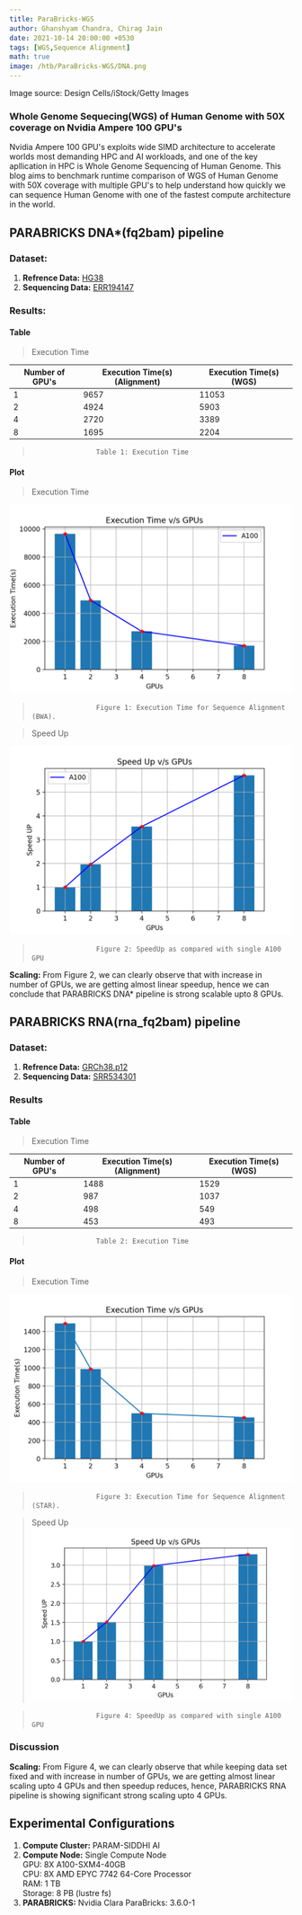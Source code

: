 ```yaml
---
title: ParaBricks-WGS
author: Ghanshyam Chandra, Chirag Jain
date: 2021-10-14 20:00:00 +0530
tags: [WGS,Sequence Alignment]
math: true
image: /htb/ParaBricks-WGS/DNA.png
---
```

Image source: Design Cells/iStock/Getty Images
### **Whole Genome Sequecing(WGS) of Human Genome with 50X coverage on Nvidia Ampere 100 GPU's**
Nvidia Ampere 100 GPU's exploits wide SIMD architecture to accelerate worlds most demanding HPC and AI workloads, and one of the key apllication in HPC is Whole Genome Sequencing of Human Genome. This blog aims to benchmark runtime comparison of WGS of Human Genome with 50X coverage with multiple GPU's to help understand how quickly we can sequence Human Genome with one of the fastest compute architecture in the world.
## PARABRICKS DNA*(fq2bam) pipeline

### Dataset:
1. **Refrence Data:** [HG38](https://github.com/broadinstitute/gatk/blob/master/src/test/resources/large/Homo_sapiens_assembly38.fasta.gz?raw=true)
2. **Sequencing Data:** [ERR194147](https://www.ebi.ac.uk/ena/browser/view/ERR194147?show=reads)

### Results:

#### Table
> Execution Time

| Number of GPU's     | Execution Time(s) (Alignment) | Execution Time(s) (WGS) |
| ----------- | ----------- | ----------- |
| 1      | 9657      |             11053      |
| 2   | 4924         |             5903       |
| 4   | 2720         |             3389       |
| 8   | 1695         |             2204       |

>                     Table 1: Execution Time

#### Plot

> Execution Time

![Execution Time](/htb/ParaBricks-WGS/BWA_Exec.png)
>                     Figure 1: Execution Time for Sequence Alignment (BWA).

> Speed Up

![Speed Up](/htb/ParaBricks-WGS/BWA_SpeedUp.png)

>                     Figure 2: SpeedUp as compared with single A100 GPU 

**Scaling:** From Figure 2, we can clearly observe that with increase in number of GPUs, we are getting almost linear speedup, hence we can conclude that PARABRICKS DNA* pipeline is strong scalable upto 8 GPUs.

## PARABRICKS RNA(rna_fq2bam) pipeline

### Dataset:
1. **Refrence Data:** [GRCh38.p12](https://www.ncbi.nlm.nih.gov/assembly/GCF_000001405.38/)
2. **Sequencing Data:** [SRR534301](https://www.ncbi.nlm.nih.gov/sra/?term=SRR534301)



### Results
#### Table
> Execution Time

| Number of GPU's     | Execution Time(s) (Alignment) | Execution Time(s) (WGS) |
| ----------- | ----------- | ----------- |
| 1      | 1488      |             1529     |
| 2   | 987         |             1037       |
| 4   | 498         |             549       |
| 8   | 453         |             493       |

>                     Table 2: Execution Time

#### Plot

> Execution Time

![Execution Time](/htb/ParaBricks-WGS/STAR_Exec.png)

>                     Figure 3: Execution Time for Sequence Alignment (STAR).

> Speed Up
![Speed Up](/htb/ParaBricks-WGS/STAR_SpeedUp.png)

>                     Figure 4: SpeedUp as compared with single A100 GPU 

### Discussion

**Scaling:** From Figure 4, we can clearly observe that while keeping data set fixed and with increase in number of GPUs, we are getting almost linear scaling upto 4 GPUs and then speedup reduces, hence, PARABRICKS RNA pipeline is showing significant strong scaling upto 4 GPUs.

## Experimental Configurations

1. **Compute Cluster:** PARAM-SIDDHI AI
2. **Compute Node:** Single Compute Node \
 GPU: 8X A100-SXM4-40GB \
 CPU: 8X AMD EPYC 7742 64-Core Processor \
 RAM: 1 TB \
Storage: 8 PB (lustre fs)
3. **PARABRICKS:** Nvidia Clara ParaBricks: 3.6.0-1


